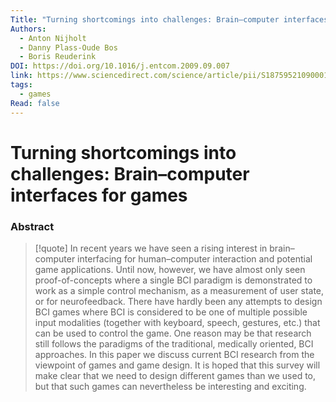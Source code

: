 ```yaml
---
Title: "Turning shortcomings into challenges: Brain–computer interfaces for games"
Authors:
  - Anton Nijholt
  - Danny Plass-Oude Bos
  - Boris Reuderink
DOI: https://doi.org/10.1016/j.entcom.2009.09.007
link: https://www.sciencedirect.com/science/article/pii/S187595210900010X
tags:
  - games
Read: false
---
```


# Turning shortcomings into challenges: Brain–computer interfaces for games

### Abstract
>[!quote] In recent years we have seen a rising interest in brain–computer interfacing for human–computer interaction and potential game applications. Until now, however, we have almost only seen proof-of-concepts where a single BCI paradigm is demonstrated to work as a simple control mechanism, as a measurement of user state, or for neurofeedback. There have hardly been any attempts to design BCI games where BCI is considered to be one of multiple possible input modalities (together with keyboard, speech, gestures, etc.) that can be used to control the game. One reason may be that research still follows the paradigms of the traditional, medically oriented, BCI approaches. In this paper we discuss current BCI research from the viewpoint of games and game design. It is hoped that this survey will make clear that we need to design different games than we used to, but that such games can nevertheless be interesting and exciting.

